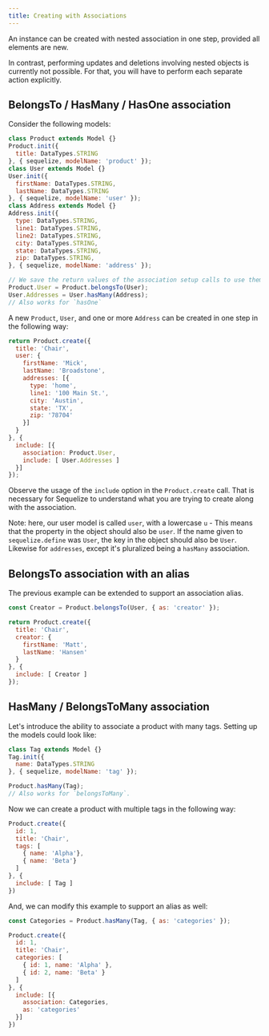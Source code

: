 ```yaml
---
title: Creating with Associations
---
```


An instance can be created with nested association in one step, provided all elements are new.

In contrast, performing updates and deletions involving nested objects is currently not possible. For that, you will have to perform each separate action explicitly.

## BelongsTo / HasMany / HasOne association

Consider the following models:

```js
class Product extends Model {}
Product.init({
  title: DataTypes.STRING
}, { sequelize, modelName: 'product' });
class User extends Model {}
User.init({
  firstName: DataTypes.STRING,
  lastName: DataTypes.STRING
}, { sequelize, modelName: 'user' });
class Address extends Model {}
Address.init({
  type: DataTypes.STRING,
  line1: DataTypes.STRING,
  line2: DataTypes.STRING,
  city: DataTypes.STRING,
  state: DataTypes.STRING,
  zip: DataTypes.STRING,
}, { sequelize, modelName: 'address' });

// We save the return values of the association setup calls to use them later
Product.User = Product.belongsTo(User);
User.Addresses = User.hasMany(Address);
// Also works for `hasOne`
```

A new `Product`, `User`, and one or more `Address` can be created in one step in the following way:

```js
return Product.create({
  title: 'Chair',
  user: {
    firstName: 'Mick',
    lastName: 'Broadstone',
    addresses: [{
      type: 'home',
      line1: '100 Main St.',
      city: 'Austin',
      state: 'TX',
      zip: '78704'
    }]
  }
}, {
  include: [{
    association: Product.User,
    include: [ User.Addresses ]
  }]
});
```

Observe the usage of the `include` option in the `Product.create` call. That is necessary for Sequelize to understand what you are trying to create along with the association.

Note: here, our user model is called `user`, with a lowercase `u` - This means that the property in the object should also be `user`. If the name given to `sequelize.define` was `User`, the key in the object should also be `User`. Likewise for `addresses`, except it's pluralized being a `hasMany` association.

## BelongsTo association with an alias

The previous example can be extended to support an association alias.

```js
const Creator = Product.belongsTo(User, { as: 'creator' });

return Product.create({
  title: 'Chair',
  creator: {
    firstName: 'Matt',
    lastName: 'Hansen'
  }
}, {
  include: [ Creator ]
});
```

## HasMany / BelongsToMany association

Let's introduce the ability to associate a product with many tags. Setting up the models could look like:

```js
class Tag extends Model {}
Tag.init({
  name: DataTypes.STRING
}, { sequelize, modelName: 'tag' });

Product.hasMany(Tag);
// Also works for `belongsToMany`.
```

Now we can create a product with multiple tags in the following way:

```js
Product.create({
  id: 1,
  title: 'Chair',
  tags: [
    { name: 'Alpha'},
    { name: 'Beta'}
  ]
}, {
  include: [ Tag ]
})
```

And, we can modify this example to support an alias as well:

```js
const Categories = Product.hasMany(Tag, { as: 'categories' });

Product.create({
  id: 1,
  title: 'Chair',
  categories: [
    { id: 1, name: 'Alpha' },
    { id: 2, name: 'Beta' }
  ]
}, {
  include: [{
    association: Categories,
    as: 'categories'
  }]
})
```
